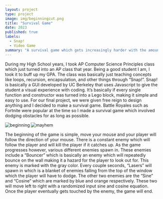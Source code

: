 ```yaml
---
layout: project
type: project
image: img/beginningcut.png
title: "Survival Game"
date: 2023
published: true
labels:
  - Snap!
  - Video Game
summary: "A survival game which gets increasingly harder with the amount of time survived coded via Snap!"
---
```


During my High School years, I took AP Computer Science Principles class which just turned into an AP class that year. Being a good student I am, I took it to buff up my GPA. The class was basically just teaching concepts like loops, recursion, encapsulation, and other things through “Snap!”. Snap! is basically a GUI developed by UC Berkeley that uses Javascript to give the student a visual experience with coding. It’s basically if every single function and constructor was turned into a Lego block, making it simple and easy to use. For our final project, we were given free reign to design anything and I decided to make a survival game. Battle Royales such as Fortnite were popular at the time so I made a survival game which involved dodging obstacles for as long as possible.

![beginning](https://github.com/ezekielira/ezekielira.github.io/assets/156398987/f42bf410-8c31-43a8-891e-d9565808e8b1)
![mayhem](https://github.com/ezekielira/ezekielira.github.io/assets/156398987/a961af41-61f9-4e68-863b-ac0fd07a91d1)

The beginning of the game is simple, move your mouse and your player will follow the direction of your mouse. There is a constant enemy which will follow the player and will kill the player if it catches up. As the game progresses however, various different enemies spawn in. These enemies include a “Bouncer” which is basically an enemy which will repeatedly bounce on the wall making it a hazard for the player to look out for. This enemy is marked with the gray color. Every couple seconds, “Lasers” will spawn in which is a blanket of enemies falling from the top of the window which the player will have to dodge. The other two enemies are the “Sine” and “Cosine” which are marked by blue and orange respectively. These two will move left to right with a randomized input sine and cosine equation. Once the player eventually gets touched by the enemy, the game will end.



